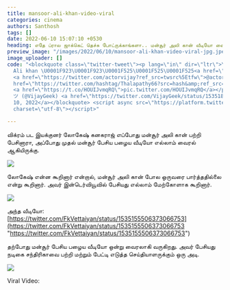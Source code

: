 ```yaml
---
title: mansoor-ali-khan-video-viral
categories: cinema
authors: Santhosh
tags: []
date: 2022-06-10 15:07:10 +0530
heading: எதே ப்ரால ஜாக்கெட் தெச்சு போட்ருக்காங்களா.. மன்சூர் அலி கான் வீடியோ வைரல்..!
preview_image: "/images/2022/06/10/mansoor-ali-khan-video-viral-jpg.jpeg"
image_uploader: []
code: "<blockquote class=\"twitter-tweet\"><p lang=\"in\" dir=\"ltr\">Yoww Mansoor
  Ali khan \U0001F923\U0001F923\U0001F525\U0001F525\U0001F525<a href=\"https://twitter.com/hashtag/Beast?src=hash&amp;ref_src=twsrc%5Etfw\">#Beast</a>
  <a href=\"https://twitter.com/actorvijay?ref_src=twsrc%5Etfw\">@actorvijay</a> <a
  href=\"https://twitter.com/hashtag/Thalapathy66?src=hash&amp;ref_src=twsrc%5Etfw\">#Thalapathy66</a>
  <a href=\"https://t.co/HOUIJvmqRQ\">pic.twitter.com/HOUIJvmqRQ</a></p>&mdash; Jiven
  ツ (@VijayGeek) <a href=\"https://twitter.com/VijayGeek/status/1535184937166331904?ref_src=twsrc%5Etfw\">June
  10, 2022</a></blockquote> <script async src=\"https://platform.twitter.com/widgets.js\"
  charset=\"utf-8\"></script>"

---
```

விக்ரம் பட இயக்குனர் லோகேஷ் கனகராஜ் எப்போது மன்சூர் அலி கான் பற்றி பேசினாரா, அப்போது முதல் மன்சூர் பேசிய பழைய வீடியோ எல்லாம் வைரல் ஆகியிருக்கு.

![](/images/2022/06/10/mansoor-ali-khan-press-meet-jpg.jpeg)

லோகேஷ் என்ன கூறினார் என்றால், மன்சூர் அலி கான் போல ஒருவரை பார்த்ததில்லை என்று கூறினார். அவர் இன்டெர்வியூவில் பேசியது எல்லாம் மேற்கோளாக கூறினார்.

![](/images/2022/06/10/mansoor-ali-khan-press-meet-1-jpg.jpeg)

அந்த வீடியோ: [https://twitter.com/FkVettaiyan/status/1535155506373066753](https://twitter.com/FkVettaiyan/status/1535155506373066753 "https://twitter.com/FkVettaiyan/status/1535155506373066753")

தற்போது மன்சூர் பேசிய பழைய வீடியோ ஒன்று வைரலாகி வருகிறது. அவர் பேசியது நடிகை சந்திரிகாவை பற்றி மற்றும் பேட்டி எடுத்த செய்தியாளருக்கும் ஒரு அடி.

![](/images/2022/06/10/mansoor-ali-khan-press-meet-2-jpg.jpeg)

Viral Video:
